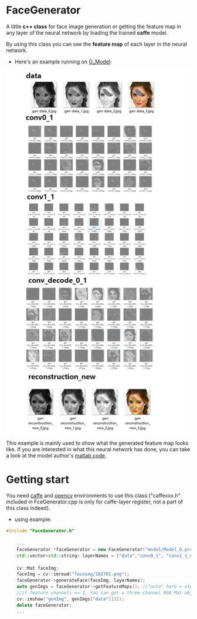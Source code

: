# FaceGenerator

A little **c++ class** for face image generation or getting the feature map in any layer of the neural network by loading the trained **caffe** model.

By using this class you can see the **feature map** of each layer in the neural network.

+ Here's an example running on [G_Model](https://github.com/Yijunmaverick/GenerativeFaceCompletion):

![featureMap](https://github.com/somone23412/FaceGenerator/blob/master/image/featureMap.jpg)

This example is mainly used to show what the generated feature map looks like. If you are interested in what this neural network has done, you can take a look at the model author's [matlab code](https://github.com/Yijunmaverick/GenerativeFaceCompletion/tree/master/matlab/FaceCompletion_testing).

# Getting start

You need [caffe](https://github.com/BVLC/caffe/) and [opencv](https://github.com/opencv/opencv) environments to use this class ("caffexxx.h" included in FceGenerator.cpp is only for caffe-layer register, not a part of this class indeed).

+ using example:

```cpp
#include "FaceGenerator.h"

	...
	FaceGenerator *faceGenerator = new FaceGenerator("model/Model_G.prototxt", "model/Model_G.caffemodel");
	std::vector<std::string> layerNames = {"data","conv0_1", "conv1_1_new", "conv_decode1_1_new", "reconstruction_new"};
	
	cv::Mat faceImg;
	faceImg = cv::imread("faceimg/182701.png");
	faceGenerator->generateFace(faceImg, layerNames);
	auto genImgs = faceGenerator->getFeatureMaps(); //"auto" here = std::unordered_map<std::string, std::vector<cv::Mat>>
	//if feature channels == 3, You can get a three-channel RGB Mat object in hashMap[name][3]
	cv::imshow("genImg", genImgs["data"][3]);
	delete faceGenerator;
	...
	
	
```
